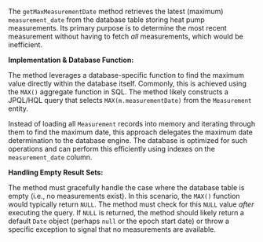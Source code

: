 The `getMaxMeasurementDate` method retrieves the latest (maximum) `measurement_date` from the database table storing heat pump measurements.  Its primary purpose is to determine the most recent measurement without having to fetch *all* measurements, which would be inefficient.

**Implementation & Database Function:**

The method leverages a database-specific function to find the maximum value directly within the database itself. Commonly, this is achieved using the `MAX()` aggregate function in SQL.  The method likely constructs a JPQL/HQL query that selects `MAX(m.measurementDate)` from the `Measurement` entity.

Instead of loading all `Measurement` records into memory and iterating through them to find the maximum date, this approach delegates the maximum date determination to the database engine. The database is optimized for such operations and can perform this efficiently using indexes on the `measurement_date` column.

**Handling Empty Result Sets:**

The method must gracefully handle the case where the database table is empty (i.e., no measurements exist). In this scenario, the `MAX()` function would typically return `NULL`. The method must check for this `NULL` value *after* executing the query. If `NULL` is returned, the method should likely return a default `Date` object (perhaps `null` or the epoch start date) or throw a specific exception to signal that no measurements are available.